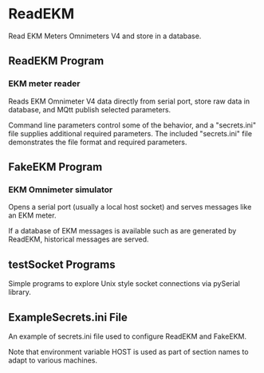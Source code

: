 # ReadEKM

Read EKM Meters Omnimeters V4 and store in a database.

## ReadEKM Program

### EKM meter reader

Reads EKM Omnimeter V4 data directly from serial port, store raw data in database, and MQtt publish selected parameters.

Command line parameters control some of the behavior, and a "secrets.ini" file supplies additional required parameters.  The included "secrets.ini" file demonstrates the file format and required parameters.

## FakeEKM Program

### EKM Omnimeter simulator

Opens a serial port (usually a local host socket) and serves messages like an EKM meter.

If a database of EKM messages is available such as are generated by ReadEKM, historical messages are served.

## testSocket Programs

Simple programs to explore Unix style socket connections via pySerial library.

## ExampleSecrets.ini File

An example of secrets.ini file used to configure ReadEKM and FakeEKM.

Note that environment variable HOST is used as part of section names
to adapt to various machines.

